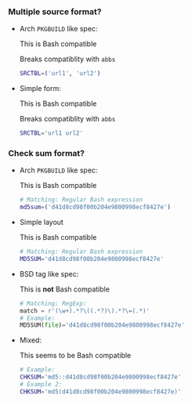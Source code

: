 ### Multiple source format?

- Arch `PKGBUILD` like spec:

  This is Bash compatible
  
  Breaks compatiblity with `abbs`
  ```bash
  SRCTBL=('url1', 'url2')
  ```

- Simple form:

  This is Bash compatible

  Breaks compatiblity with `abbs`
  ```bash
  SRCTBL='url1 url2'
  ```


### Check sum format?

- Arch `PKGBUILD` like spec:

  This is Bash compatible
  ```bash
  # Matching: Regular Bash expression
  md5sum=('d41d8cd98f00b204e9800998ecf8427e')
  ```

- Simple layout

  This is Bash compatible
  ```bash
  # Matching: Regular Bash expression
  MD5SUM='d41d8cd98f00b204e9800998ecf8427e'
  ```

- BSD tag like spec:

  This is **not** Bash compatible
  ```python
  # Matching: RegExp:
  match = r'(\w+).*?\((.*?)\).*?\=(.*)'
  # Example:
  MD5SUM(file)='d41d8cd98f00b204e9800998ecf8427e'
  ```
- Mixed:

  This seems to be Bash compatible
  ```bash
  # Example:
  CHKSUM='md5::d41d8cd98f00b204e9800998ecf8427e'
  # Example 2:
  CHKSUM='md5(d41d8cd98f00b204e9800998ecf8427e)'
  ```

